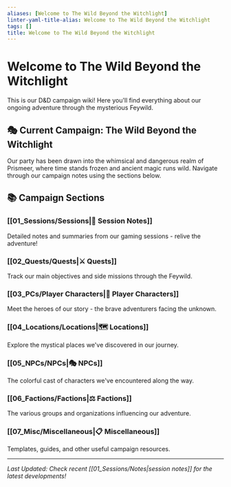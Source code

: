 ```yaml
---
aliases: [Welcome to The Wild Beyond the Witchlight]
linter-yaml-title-alias: Welcome to The Wild Beyond the Witchlight
tags: []
title: Welcome to The Wild Beyond the Witchlight
---
```


# Welcome to The Wild Beyond the Witchlight

This is our D&D campaign wiki! Here you'll find everything about our ongoing adventure through the mysterious Feywild.

## 🎭 Current Campaign: The Wild Beyond the Witchlight

Our party has been drawn into the whimsical and dangerous realm of Prismeer, where time stands frozen and ancient magic runs wild. Navigate through our campaign notes using the sections below.

## 📚 Campaign Sections

### [[01_Sessions/Sessions|📝 Session Notes]]

Detailed notes and summaries from our gaming sessions - relive the adventure!

### [[02_Quests/Quests|⚔️ Quests]]

Track our main objectives and side missions through the Feywild.

### [[03_PCs/Player Characters|👥 Player Characters]]

Meet the heroes of our story - the brave adventurers facing the unknown.

### [[04_Locations/Locations|🗺️ Locations]]

Explore the mystical places we've discovered in our journey.

### [[05_NPCs/NPCs|🎭 NPCs]]

The colorful cast of characters we've encountered along the way.

### [[06_Factions/Factions|⚖️ Factions]]

The various groups and organizations influencing our adventure.

### [[07_Misc/Miscellaneous|📋 Miscellaneous]]

Templates, guides, and other useful campaign resources.

---

*Last Updated: Check recent [[01_Sessions/Notes|session notes]] for the latest developments!*
